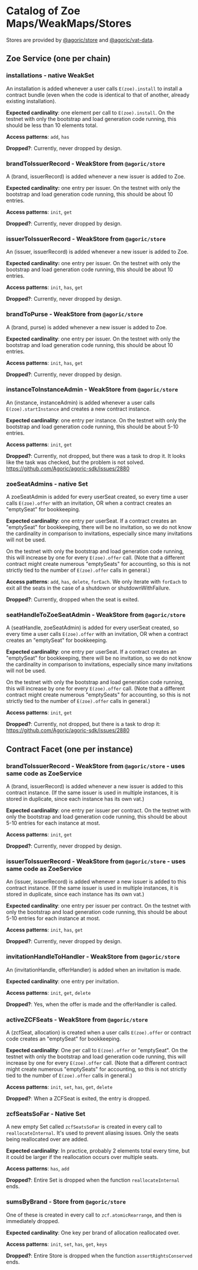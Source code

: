 # Catalog of Zoe Maps/WeakMaps/Stores

Stores are provided by [@agoric/store](../../store) and [@agoric/vat-data](../../vat-data).

## Zoe Service (one per chain)

### installations - native WeakSet

An installation is added whenever a user calls `E(zoe).install` to
install a contract bundle (even when the code is identical to that of
another, already existing installation).

**Expected cardinality**: one element per call
to `E(zoe).install`. On the testnet with only the bootstrap and load
generation code running, this should be less than 10 elements total.

**Access patterns**: `add`, `has`

**Dropped?**: Currently, never dropped by design.

### brandToIssuerRecord - WeakStore from `@agoric/store`

A (brand, issuerRecord) is added whenever a new issuer is added to
Zoe.

**Expected cardinality:** one entry per issuer. On the testnet with
only the bootstrap and load generation code running, this should be
about 10 entries.

**Access patterns**: `init`, `get`

**Dropped?**: Currently, never dropped by design.

### issuerToIssuerRecord - WeakStore from `@agoric/store`

An (issuer, issuerRecord) is added whenever a new issuer is added to
Zoe.

**Expected cardinality:** one entry per issuer. On the testnet with
only the bootstrap and load generation code running, this should be
about 10 entries.

**Access patterns**: `init`, `has`, `get`

**Dropped?**: Currently, never dropped by design.

### brandToPurse - WeakStore from `@agoric/store`

A (brand, purse) is added whenever a new issuer is added to Zoe.

**Expected cardinality**: one entry per issuer.  On the testnet with
only the bootstrap and load generation code running, this should be
about 10 entries.

**Access patterns**: `init`, `has`, `get`

**Dropped?**: Currently, never dropped by design.

### instanceToInstanceAdmin - WeakStore from `@agoric/store`

An (instance, instanceAdmin) is added whenever a user calls
`E(zoe).startInstance` and creates a new contract instance.

**Expected cardinality**: one entry per instance. On the testnet with
only the bootstrap and load generation code running, this should be
about 5-10 entries.

**Access patterns**: `init`, `get`

**Dropped?**: Currently, not dropped, but there was a task to drop it.
It looks like the task was checked, but the problem is not solved.
https://github.com/Agoric/agoric-sdk/issues/2880
### zoeSeatAdmins - native Set

A zoeSeatAdmin is added for every userSeat created, so every time a
user calls `E(zoe).offer` with an invitation, OR when a contract creates
an "emptySeat" for bookkeeping.

**Expected cardinality**: one entry per userSeat. If a contract
creates an "emptySeat" for bookkeeping, there will be no invitation,
so we do not know the cardinality in comparison to invitations,
especially since many invitations will not be used.

On the testnet with only the bootstrap and load generation code
running, this will increase by one for every `E(zoe).offer` call.
(Note that a different contract might create numerous "emptySeats" for
accounting, so this is not strictly tied to the number of
`E(zoe).offer` calls in general.)

**Access patterns**: `add`, `has`, `delete`, `forEach`. We only iterate with `forEach` to exit all the seats in the
case of a shutdown or shutdownWithFailure.

**Dropped?**: Currently, dropped when the seat is exited.

### seatHandleToZoeSeatAdmin - WeakStore from `@agoric/store`

A (seatHandle, zoeSeatAdmin) is added for every userSeat created, so
every time a user calls `E(zoe).offer` with an invitation, OR when a
contract creates an "emptySeat" for bookkeeping.

**Expected cardinality**: one entry per userSeat. If a contract
creates an "emptySeat" for bookkeeping, there will be no invitation,
so we do not know the cardinality in comparison to invitations,
especially since many invitations will not be used.

On the testnet with only the bootstrap and load generation code
running, this will increase by one for every `E(zoe).offer` call.
(Note that a different contract might create numerous "emptySeats" for
accounting, so this is not strictly tied to the number of
`E(zoe).offer` calls in general.)

**Access patterns**: `init`, `get`

**Dropped?**: Currently, not dropped, but there is a task to drop it: https://github.com/Agoric/agoric-sdk/issues/2880

## Contract Facet (one per instance)
### brandToIssuerRecord - WeakStore from `@agoric/store` - uses same code as ZoeService

A (brand, issuerRecord) is added whenever a new issuer is added to
this contract instance. (If the same issuer is used in multiple
instances, it is stored in duplicate, since each instance has its own
vat.)

**Expected cardinality**: one entry per issuer per contract. On the testnet with
only the bootstrap and load generation code running, this should be
about 5-10 entries for each instance at most.

**Access patterns**: `init`, `get`

**Dropped?**: Currently, never dropped by design.

### issuerToIssuerRecord - WeakStore from `@agoric/store` - uses same code as ZoeService

An (issuer, issuerRecord) is added whenever a new issuer is added to
this contract instance. (If the same issuer is used in multiple
instances, it is stored in duplicate, since each instance has its own
vat.)

**Expected cardinality**: one entry per issuer per contract. On the testnet with
only the bootstrap and load generation code running, this should be
about 5-10 entries for each instance at most.

**Access patterns**: `init`, `has`, `get`

**Dropped?**: Currently, never dropped by design.

### invitationHandleToHandler - WeakStore from `@agoric/store`

An (invitationHandle, offerHandler) is added when an invitation is
made.

**Expected cardinality**: one entry per invitation.

**Access patterns**: `init`, `get`, `delete`

**Dropped?**: Yes, when the offer is made and the offerHandler is called.
### activeZCFSeats - WeakStore from `@agoric/store`

A (zcfSeat, allocation) is created when a user calls `E(zoe).offer` or
contract code creates an "emptySeat" for bookkeeping.

**Expected cardinality**: One per call to `E(zoe).offer` or
"emptySeat". On the testnet with only the bootstrap and load
generation code running, this will increase by one for every
`E(zoe).offer` call. (Note that a different contract might create
numerous "emptySeats" for accounting, so this is not strictly tied to
the number of `E(zoe).offer` calls in general.)

**Access patterns**: `init`, `set`, `has`, `get`, `delete`

**Dropped?**: When a ZCFSeat is exited, the entry is dropped.

### zcfSeatsSoFar - Native Set

A new empty Set called `zcfSeatsSoFar` is created in every call to
`reallocateInternal`. It's used to prevent aliasing issues. Only the
seats being reallocated over are added.

**Expected cardinality**: In practice, probably 2 elements total every
time, but it could be larger if the reallocation occurs over multiple
seats.

**Access patterns**: `has`, `add`

**Dropped?**: Entire Set is dropped when the function
`reallocateInternal` ends.

### sumsByBrand - Store from `@agoric/store`

One of these is created in every call to `zcf.atomicRearrange`, and then
is immediately dropped.

**Expected cardinality**: One key per brand of allocation reallocated over.

**Access patterns**: `init`, `set`, `has`, `get`, `keys`

**Dropped?**: Entire Store is dropped when the function
`assertRightsConserved` ends. 
